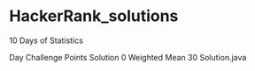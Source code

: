 # HackerRank_solutions

10 Days of Statistics

Day 	Challenge 	Points 	Solution
0 	Weighted Mean 	30 	Solution.java
